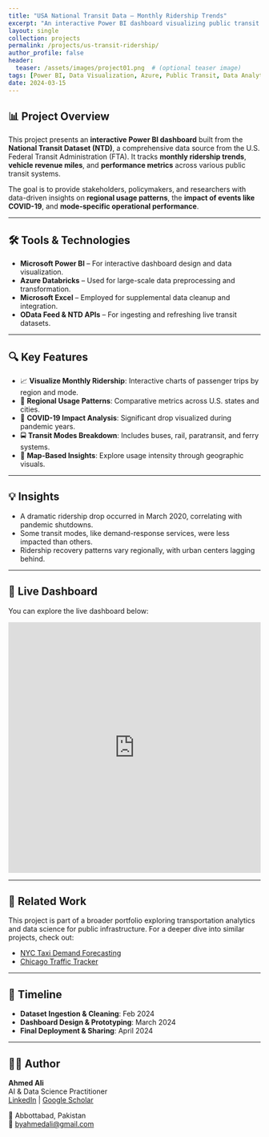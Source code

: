 ```yaml
---
title: "USA National Transit Data – Monthly Ridership Trends"
excerpt: "An interactive Power BI dashboard visualizing public transit ridership trends across the U.S., highlighting patterns and insights from the National Transit Dataset."
layout: single
collection: projects
permalink: /projects/us-transit-ridership/
author_profile: false
header:
  teaser: /assets/images/project01.png  # (optional teaser image)
tags: [Power BI, Data Visualization, Azure, Public Transit, Data Analytics]
date: 2024-03-15
---
```


## 📊 Project Overview

This project presents an **interactive Power BI dashboard** built from the **National Transit Dataset (NTD)**, a comprehensive data source from the U.S. Federal Transit Administration (FTA). It tracks **monthly ridership trends**, **vehicle revenue miles**, and **performance metrics** across various public transit systems.

The goal is to provide stakeholders, policymakers, and researchers with data-driven insights on **regional usage patterns**, the **impact of events like COVID-19**, and **mode-specific operational performance**.

---

## 🛠 Tools & Technologies

- **Microsoft Power BI** – For interactive dashboard design and data visualization.
- **Azure Databricks** – Used for large-scale data preprocessing and transformation.
- **Microsoft Excel** – Employed for supplemental data cleanup and integration.
- **OData Feed & NTD APIs** – For ingesting and refreshing live transit datasets.

---

## 🔍 Key Features

- 📈 **Visualize Monthly Ridership**: Interactive charts of passenger trips by region and mode.
- 🧭 **Regional Usage Patterns**: Comparative metrics across U.S. states and cities.
- 🦠 **COVID-19 Impact Analysis**: Significant drop visualized during pandemic years.
- 🚍 **Transit Modes Breakdown**: Includes buses, rail, paratransit, and ferry systems.
- 📍 **Map-Based Insights**: Explore usage intensity through geographic visuals.

---

## 💡 Insights

- A dramatic ridership drop occurred in March 2020, correlating with pandemic shutdowns.
- Some transit modes, like demand-response services, were less impacted than others.
- Ridership recovery patterns vary regionally, with urban centers lagging behind.

---

## 🔗 Live Dashboard

You can explore the live dashboard below:

<iframe title="US Transit Data" width="100%" height="500" src="https://app.powerbi.com/view?r=eyJrIjoiNjY1Zjg5ZTQtYzkzMC00NTlmLWI1YjItNDVmMDg0ZmRlODE4IiwidCI6IjQxOWY3MTFlLTE2NDktNDA0Mi05YmIxLWRiNTc2ODk0ZDFhOSJ9" frameborder="0" allowFullScreen="true"></iframe>

---

## 📂 Related Work

This project is part of a broader portfolio exploring transportation analytics and data science for public infrastructure. For a deeper dive into similar projects, check out:

- [NYC Taxi Demand Forecasting](/projects/nyc-demand-forecast/)
- [Chicago Traffic Tracker](/projects/chicago-traffic/)

---

## 📅 Timeline

- **Dataset Ingestion & Cleaning**: Feb 2024  
- **Dashboard Design & Prototyping**: March 2024  
- **Final Deployment & Sharing**: April 2024  

---

## 🙋‍♂️ Author

**Ahmed Ali**  
AI & Data Science Practitioner  
[LinkedIn](http://www.linkedin.com/in/byahmedali) | [Google Scholar](https://scholar.google.com/citations?user=YSRvNhoAAAAJ)

📍 Abbottabad, Pakistan  
📧 byahmedali@gmail.com
